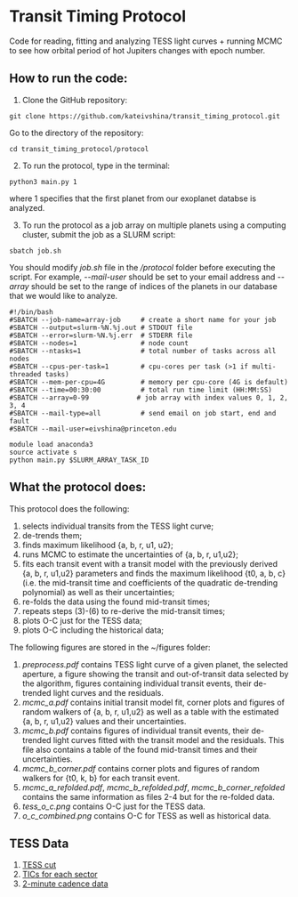 # Transit Timing Protocol

Code for reading, fitting and analyzing TESS light curves + running MCMC to see how orbital period of hot Jupiters changes with epoch number.


## How to run the code:

1. Clone the GitHub repository:

```
git clone https://github.com/kateivshina/transit_timing_protocol.git
```

Go to the directory of the repository:

```
cd transit_timing_protocol/protocol
```

2. To run the protocol, type in the terminal:

```
python3 main.py 1
```
where 1 specifies that the first planet from our exoplanet databse is analyzed.

3. To run the protocol as a job array on multiple planets using a computing cluster, submit the job as a SLURM script:
```
sbatch job.sh
```
You should modify *job.sh* file in the */protocol* folder before executing the script. For example, *--mail-user* should be set to your email address and *--array* should be set to the range of indices of the planets in our database that we would like to analyze.
```
#!/bin/bash
#SBATCH --job-name=array-job     # create a short name for your job
#SBATCH --output=slurm-%N.%j.out # STDOUT file
#SBATCH --error=slurm-%N.%j.err  # STDERR file
#SBATCH --nodes=1                # node count
#SBATCH --ntasks=1               # total number of tasks across all nodes
#SBATCH --cpus-per-task=1        # cpu-cores per task (>1 if multi-threaded tasks)
#SBATCH --mem-per-cpu=4G         # memory per cpu-core (4G is default)
#SBATCH --time=00:30:00          # total run time limit (HH:MM:SS)
#SBATCH --array=0-99            # job array with index values 0, 1, 2, 3, 4
#SBATCH --mail-type=all          # send email on job start, end and fault
#SBATCH --mail-user=eivshina@princeton.edu

module load anaconda3
source activate s
python main.py $SLURM_ARRAY_TASK_ID
```

## What the protocol does:
This protocol does the following:
1. selects individual transits from the TESS light curve; 
2. de-trends them; 
3. finds maximum likelihood {a, b, r, u1, u2}; 
4. runs MCMC to estimate the uncertainties of {a, b, r, u1,u2}; 
5. fits each transit event with a transit model with the previously derived {a, b, r, u1,u2} parameters and finds the maximum likelihood {t0, a, b, c} (i.e. the mid-transit time and coefficients of the quadratic de-trending polynomial) as well as their uncertainties; 
6. re-folds the data using the found mid-transit times; 
7. repeats steps  (3)-(6) to re-derive the mid-transit times;
8. plots O-C just for the TESS data;
9. plots O-C including the historical data;

The following figures are stored in the ~/figures folder:
1. *preprocess.pdf* contains TESS light curve of a given planet, the selected aperture, a figure showing the transit and out-of-transit data selected by the algorithm, figures containing individual transit events, their de-trended light curves and the residuals.
2. *mcmc_a.pdf* contains initial transit model fit, corner plots and figures of random walkers of  {a, b, r, u1,u2} as well as a table with the estimated {a, b, r, u1,u2} values and their uncertainties.
3. *mcmc_b.pdf* contains figures of individual transit events, their de-trended light curves fitted with the transit model and the residuals. This file also contains a table of the found mid-transit times and their uncertainties.
4.  *mcmc_b_corner.pdf* contains corner plots and figures of random walkers for {t0, k, b} for each transit event.
5. *mcmc_a_refolded.pdf*, *mcmc_b_refolded.pdf*, *mcmc_b_corner_refolded* contains the same information as files 2-4 but for the re-folded data.
6. *tess_o_c.png* contains O-C just for the TESS data.
7. *o_c_combined.png* contains O-C for TESS as well as historical data.

## TESS Data

1) [TESS cut](https://mast.stsci.edu/tesscut/) 
2) [TICs for each sector](https://tess.mit.edu/observations/sector-17/)
3) [2-minute cadence data](https://mast.stsci.edu/portal/Mashup/Clients/Mast/Portal.html)

